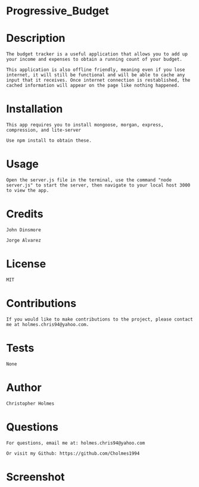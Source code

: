 # Progressive_Budget


# Description

    The budget tracker is a useful application that allows you to add up your income and expenses to obtain a running count of your budget.

    This application is also offline friendly, meaning even if you lose internet, it will still be functional and will be able to cache any input that it receives. Once internet connection is restablished, the cached information will appear on the page like nothing happened.
    

# Installation

    This app requires you to install mongoose, morgan, express, compression, and lite-server

    Use npm install to obtain these.

# Usage

    Open the server.js file in the terminal, use the command "node server.js" to start the server, then navigate to your local host 3000 to view the app.

# Credits

    John Dinsmore
    
    Jorge Alvarez

# License

    MIT

# Contributions

    If you would like to make contributions to the project, please contact me at holmes.chris94@yahoo.com.

# Tests

    None

# Author

    Christopher Holmes

# Questions

    For questions, email me at: holmes.chris94@yahoo.com 
    
    Or visit my Github: https://github.com/Cholmes1994

# Screenshot

